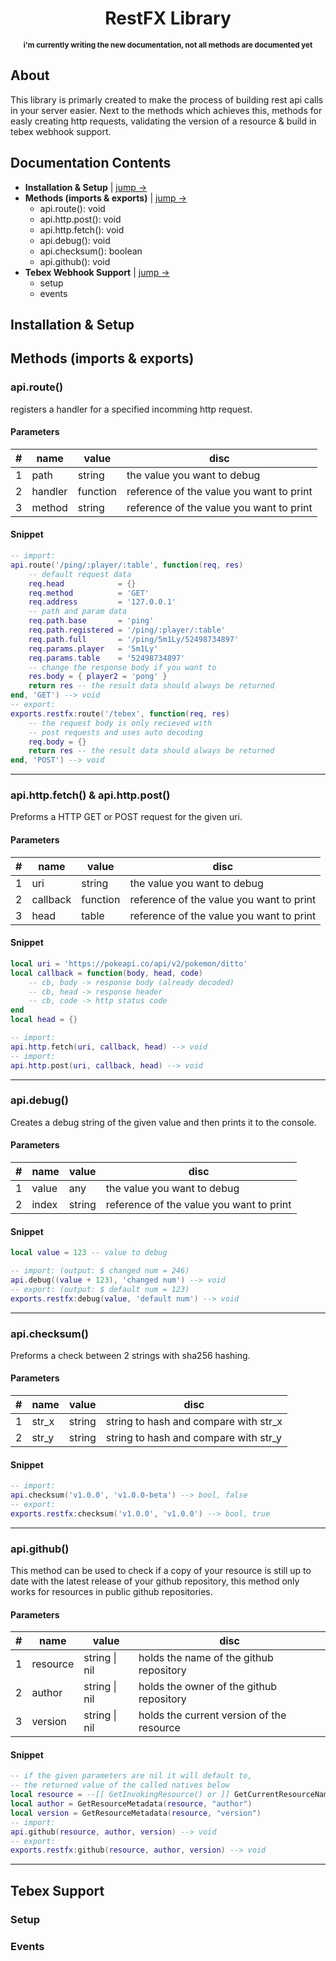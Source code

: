 <h1 align="center">RestFX Library</h1>
<p align="center"><small><strong>i'm currently writing the new documentation, not all methods are documented yet</strong></small></p>

## About
This library is primarly created to make the process of building rest api calls in your server easier. Next to the methods which achieves this, methods for easly creating http requests, validating the version of a resource & build in tebex webhook support.

## Documentation Contents
- **Installation & Setup** | [jump ->](https://github.com/5m1Ly/restfx#installation--setup)
- **Methods (imports & exports)** | [jump ->](https://github.com/5m1Ly/restfx#methods-imports--exports)
	- api.route(): void
	- api.http.post(): void
	- api.http.fetch(): void
	- api.debug(): void
	- api.checksum(): boolean
	- api.github(): void
- **Tebex Webhook Support** | [jump ->](https://github.com/5m1Ly/restfx#tebex-support)
	- setup
	- events

## Installation & Setup

## Methods (imports & exports)

### **api.route()**
registers a handler for a specified incomming http request.

#### **Parameters**
| # | name     | value    | disc                                     |
|---|----------|----------|------------------------------------------|
| 1 | path     | string   | the value you want to debug              |
| 2 | handler  | function | reference of the value you want to print |
| 3 | method   | string   | reference of the value you want to print |

#### **Snippet**
```lua
-- import:
api.route('/ping/:player/:table', function(req, res)
    -- default request data
    req.head            = {}
    req.method          = 'GET'
    req.address         = '127.0.0.1'
    -- path and param data
    req.path.base       = 'ping'
    req.path.registered = '/ping/:player/:table'
    req.path.full       = '/ping/5m1Ly/52498734897'
    req.params.player   = '5m1Ly'
    req.params.table    = '52498734897'
    -- change the response body if you want to
    res.body = { player2 = 'pong' }
    return res -- the result data should always be returned
end, 'GET') --> void
-- export:
exports.restfx:route('/tebex', function(req, res)
    -- the request body is only recieved with
    -- post requests and uses auto decoding
    req.body = {}
    return res -- the result data should always be returned
end, 'POST') --> void
```
---
### **api.http.fetch() & api.http.post()**
Preforms a HTTP GET or POST request for the given uri.

#### **Parameters**
| # | name     | value    | disc                                     |
|---|----------|----------|------------------------------------------|
| 1 | uri      | string   | the value you want to debug              |
| 2 | callback | function | reference of the value you want to print |
| 3 | head     | table    | reference of the value you want to print |

#### **Snippet**
```lua
local uri = 'https://pokeapi.co/api/v2/pokemon/ditto'
local callback = function(body, head, code)
	-- cb, body -> response body (already decoded)
	-- cb, head -> response header
	-- cb, code -> http status code
end
local head = {}

-- import:
api.http.fetch(uri, callback, head) --> void
-- import:
api.http.post(uri, callback, head) --> void
```
---
### **api.debug()**
Creates a debug string of the given value and then prints it to the console.

#### **Parameters**
| # | name     | value  | disc                                     |
|---|----------|--------|------------------------------------------|
| 1 | value    | any    | the value you want to debug              |
| 2 | index    | string | reference of the value you want to print |

#### **Snippet**
```lua
local value = 123 -- value to debug

-- import: (output: $ changed num = 246)
api.debug((value + 123), 'changed num') --> void
-- export: (output: $ default num = 123)
exports.restfx:debug(value, 'default num') --> void
```
---
### **api.checksum()**
Preforms a check between 2 strings with sha256 hashing.

#### **Parameters**
| # | name     | value  | disc                                  |
|---|----------|--------|---------------------------------------|
| 1 | str_x    | string | string to hash and compare with str_x |
| 2 | str_y    | string | string to hash and compare with str_y |

#### **Snippet**
```lua
-- import:
api.checksum('v1.0.0', 'v1.0.0-beta') --> bool, false
-- export:
exports.restfx:checksum('v1.0.0', 'v1.0.0') --> bool, true
```
---
### **api.github()**
This method can be used to check if a copy of your resource is still up to date with the latest release of your github repository, this method only works for resources in public github repositories.

#### **Parameters**
| # | name     | value         | disc                                      |
|---|----------|---------------|-------------------------------------------|
| 1 | resource | string \| nil | holds the name of the github repository   |
| 2 | author   | string \| nil | holds the owner of the github repository  |
| 3 | version  | string \| nil | holds the current version of the resource |

#### **Snippet**
```lua
-- if the given parameters are nil it will default to,
-- the returned value of the called natives below
local resource = --[[ GetInvokingResource() or ]] GetCurrentResourceName()
local author = GetResourceMetadata(resource, "author")
local version = GetResourceMetadata(resource, "version")
-- import:
api.github(resource, author, version) --> void
-- export:
exports.restfx:github(resource, author, version) --> void
```
---
## Tebex Support

### Setup

### Events